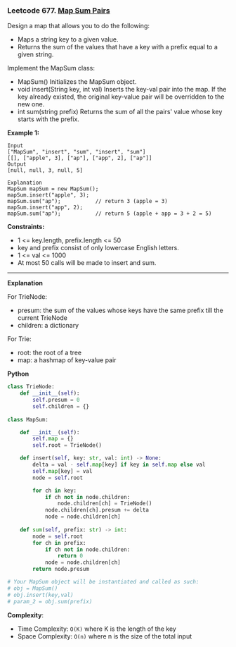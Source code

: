 ### Leetcode 677. [Map Sum Pairs](https://leetcode.com/problems/map-sum-pairs/)
Design a map that allows you to do the following:

- Maps a string key to a given value.
- Returns the sum of the values that have a key with a prefix equal to a given string.

Implement the MapSum class:

- MapSum() Initializes the MapSum object.
- void insert(String key, int val) Inserts the key-val pair into the map. If the key already existed, the original key-value pair will be overridden to the new one.
- int sum(string prefix) Returns the sum of all the pairs' value whose key starts with the prefix.

**Example 1:**

```
Input
["MapSum", "insert", "sum", "insert", "sum"]
[[], ["apple", 3], ["ap"], ["app", 2], ["ap"]]
Output
[null, null, 3, null, 5]

Explanation
MapSum mapSum = new MapSum();
mapSum.insert("apple", 3);  
mapSum.sum("ap");           // return 3 (apple = 3)
mapSum.insert("app", 2);    
mapSum.sum("ap");           // return 5 (apple + app = 3 + 2 = 5)
```


**Constraints:**

- 1 <= key.length, prefix.length <= 50
- key and prefix consist of only lowercase English letters.
- 1 <= val <= 1000
- At most 50 calls will be made to insert and sum.

******************************
**Explanation**

For TrieNode:
- presum: the sum of the values whose keys have the same prefix till the current TrieNode 
- children: a dictionary

For Trie:
- root: the root of a tree
- map: a hashmap of key-value pair

**Python**

```python
class TrieNode:
    def __init__(self):
        self.presum = 0
        self.children = {}
    
class MapSum:

    def __init__(self):
        self.map = {}
        self.root = TrieNode()

    def insert(self, key: str, val: int) -> None:
        delta = val - self.map[key] if key in self.map else val
        self.map[key] = val
        node = self.root

        for ch in key:
            if ch not in node.children:
                node.children[ch] = TrieNode()
            node.children[ch].presum += delta
            node = node.children[ch]        
        
    def sum(self, prefix: str) -> int:
        node = self.root
        for ch in prefix:
            if ch not in node.children:
                return 0
            node = node.children[ch]
        return node.presum

# Your MapSum object will be instantiated and called as such:
# obj = MapSum()
# obj.insert(key,val)
# param_2 = obj.sum(prefix)
```

**Complexity**:

- Time Complexity: ```O(K)``` where K is the length of the key
- Space Complexity: ```O(n)``` where n is the size of the total input
